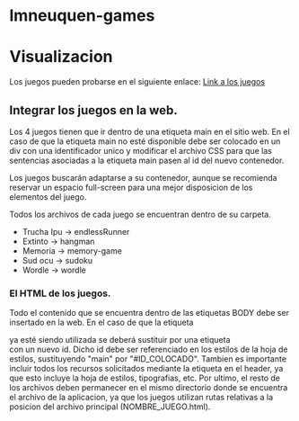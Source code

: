 # lmneuquen-games

# Visualizacion
Los juegos pueden probarse en el siguiente enlace:
[Link a los juegos](https://fulgorastudio.github.io/lmn-games/)


## Integrar los juegos en la web.
Los 4 juegos tienen que ir dentro de una etiqueta main en el sitio web. En el caso de que la etiqueta main no esté disponible debe ser colocado en un div con una identificador unico y modificar el archivo CSS para que las sentencias asociadas a la etiqueta main pasen al id del nuevo contenedor.

Los juegos buscarán adaptarse a su contenedor, aunque se recomienda reservar un espacio full-screen para una mejor disposicion de los elementos del juego.

Todos los archivos de cada juego se encuentran dentro de su carpeta.
- Trucha Ipu -> endlessRunner
- Extinto -> hangman
- Memoria -> memory-game
- Sud ocu -> sudoku
- Wordle -> wordle

### El HTML de los juegos.
Todo el contenido que se encuentra dentro de las etiquetas BODY debe ser insertado en la web. En el caso de que la etiqueta <main> ya esté siendo utilizada se deberá sustituir por una etiqueta <div> con un nuevo id. Dicho id debe ser referenciado en los estilos de la hoja de estilos, sustituyendo "main" por "#ID_COLOCADO".
Tambien es importante incluir todos los recursos solicitados mediante la etiqueta <link> en el header, ya que esto incluye la hoja de estilos, tipografias, etc.
Por ultimo, el resto de los archivos deben permanecer en el mismo directorio donde se encuentra el archivo de la aplicacion, ya que los juegos utilizan rutas relativas a la posicion del archivo principal (NOMBRE_JUEGO.html).
